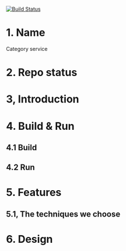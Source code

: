 [![Build Status](https://travis-ci.org/reactivesw/category.svg?branch=master)](https://travis-ci.org/reactivesw/category)
# 1. Name
Category service

# 2. Repo status
 
# 3, Introduction

# 4. Build & Run
## 4.1 Build

## 4.2 Run

# 5. Features

## 5.1, The techniques we choose

# 6. Design


